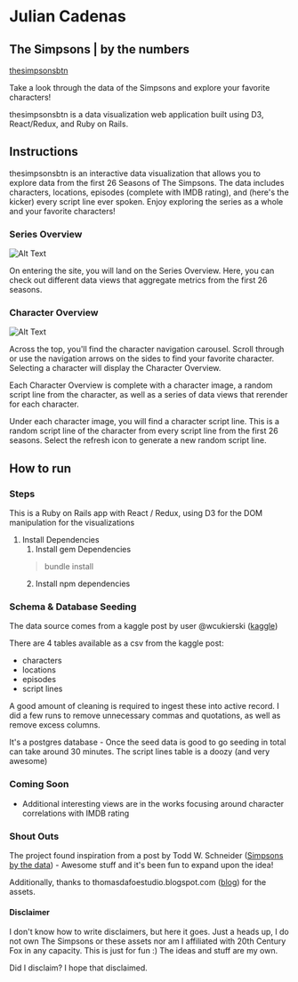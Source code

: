 # Julian Cadenas
## The Simpsons | by the numbers

[thesimpsonsbtn][simpsonsbtn]

Take a look through the data of the Simpsons and explore your favorite characters!

thesimpsonsbtn is a data visualization web application built using D3, React/Redux, and Ruby on Rails.

[simpsonsbtn]: http://www.thesimpsonsbtn.com/#/
[kaggle]: https://www.kaggle.com/wcukierski/the-simpsons-by-the-data
[todd]: http://toddwschneider.com/posts/the-simpsons-by-the-data/
[dafoe]: http://thomasdafoestudio.blogspot.com/2016/05/the-simpsons-characters-png-pack.html

## Instructions

thesimpsonsbtn is an interactive data visualization that allows you to explore data from the first 26 Seasons of The Simpsons.  The data includes characters, locations, episodes (complete with IMDB rating), and (here's the kicker) every script line ever spoken.  Enjoy exploring the series as a whole and your favorite characters!

### Series Overview

![Alt Text](https://media.giphy.com/media/l378jVfwhXhDjZIWs/giphy.gif)

On entering the site, you will land on the Series Overview.  Here, you can check out different data views that aggregate metrics from the first 26 seasons.

### Character Overview

![Alt Text](https://media.giphy.com/media/3ov9jTiY0t5RCdXxTO/giphy.gif)

Across the top, you'll find the character navigation carousel. Scroll through or use the navigation arrows on the sides to find your favorite character. Selecting a character will display the Character Overview.

Each Character Overview is complete with a character image, a random script line from the character, as well as a series of data views that rerender for each character.

Under each character image, you will find a character script line. This is a random script line of the character from every script line from the first 26 seasons. Select the refresh icon to generate a new random script line.

## How to run

### Steps

This is a Ruby on Rails app with React / Redux, using D3 for the DOM manipulation for the visualizations

1. Install Dependencies
    1. Install gem Dependencies
      > bundle install
    2. Install npm dependencies

### Schema & Database Seeding

The data source comes from a kaggle post by user @wcukierski ([kaggle][kaggle])

There are 4 tables available as a csv from the kaggle post:
- characters
- locations
- episodes
- script lines

A good amount of cleaning is required to ingest these into active record. I did a few runs to remove unnecessary commas and quotations, as well as remove excess columns.

It's a postgres database - Once the seed data is good to go seeding in total can take around 30 minutes.  The script lines table is a doozy (and very awesome)

### Coming Soon

* Additional interesting views are in the works focusing around character correlations with IMDB rating

### Shout Outs

The project found inspiration from a post by Todd W. Schneider ([Simpsons by the data][todd]) - Awesome stuff and it's been fun to expand upon the idea!

Additionally, thanks to thomasdafoestudio.blogspot.com ([blog][dafoe]) for the assets.

#### Disclaimer

I don't know how to write disclaimers, but here it goes.  Just a heads up, I do not own The Simpsons or these assets nor am I affiliated with 20th Century Fox in any capacity.  This is just for fun :)  The ideas and stuff are my own.

Did I disclaim? I hope that disclaimed.
